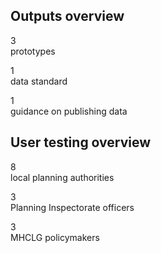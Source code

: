 ## Outputs overview
<div class="govuk-grid-row">
  <div class="govuk-grid-column-two-thirds">
    <div class="govuk-grid-row">
      <div class="govuk-grid-column-one-third">
        <p>
          <span class="govuk-body govuk-!-font-size-48 govuk-!-font-weight-bold">3</span><br>
          <span class="govuk-body-l">prototypes</span>
        </p>
      </div>
      <div class="govuk-grid-column-one-third">
        <p>
          <span class="govuk-body govuk-!-font-size-48 govuk-!-font-weight-bold">1</span><br>
          <span class="govuk-body-l">data standard</span>
        </p>
      </div>
      <div class="govuk-grid-column-one-third">
        <p>
          <span class="govuk-body govuk-!-font-size-48 govuk-!-font-weight-bold">1</span><br>
          <span class="govuk-body-l">guidance on publishing data</span>
        </p>
      </div>
    </div>
  </div>
</div>

## User testing overview
<div class="govuk-grid-row">
  <div class="govuk-grid-column-two-thirds">
    <div class="govuk-grid-row">
      <div class="govuk-grid-column-one-third">
        <p>
          <span class="govuk-body govuk-!-font-size-48 govuk-!-font-weight-bold">8</span><br>
          <span class="govuk-body-l">local planning authorities</span>
        </p>
      </div>
      <div class="govuk-grid-column-one-third">
        <p>
          <span class="govuk-body govuk-!-font-size-48 govuk-!-font-weight-bold">3</span><br>
          <span class="govuk-body-l">Planning Inspectorate officers</span>
        </p>
      </div>
      <div class="govuk-grid-column-one-third">
        <p>
          <span class="govuk-body govuk-!-font-size-48 govuk-!-font-weight-bold">3</span><br>
          <span class="govuk-body-l">MHCLG policymakers</span>
        </p>
      </div>
    </div>
  </div>
</div>
